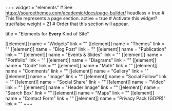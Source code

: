 +++
widget = "elements"  # See https://sourcethemes.com/academic/docs/page-builder/
headless = true  # This file represents a page section.
active = true  # Activate this widget? true/false
weight = 21  # Order that this section will appear.

title = "Elements for **Every** Kind of Site"

[[element]]
  name = "Widgets"
  link = ""
[[element]]
  name = "Themes"
  link = ""
[[element]]
  name = "Blog Post"
  link = ""
[[element]]
  name = "Publication"
  link = ""
[[element]]
  name = "Events & Slides"
  link = ""
[[element]]
  name = "Portfolio"
  link = ""
[[element]]
  name = "Diagrams"
  link = ""
[[element]]
  name = "Code"
  link = ""
[[element]]
  name = "Math"
  link = ""
[[element]]
  name = "Comments"
  link = ""
[[element]]
  name = "Gallery"
  link = ""
[[element]]
  name = "Image"
  link = ""
[[element]]
  name = "Social Follow"
  link = ""
[[element]]
  name = "Social Share"
  link = ""
[[element]]
  name = "Video"
  link = ""
[[element]]
  name = "Header Image"
  link = ""
[[element]]
  name = "Search Box"
  link = ""
[[element]]
  name = "Maps"
  link = ""
[[element]]
  name = "Contact Form"
  link = ""
[[element]]
  name = "Privacy Pack (GDPR)"
  link = ""
+++
